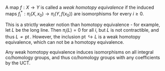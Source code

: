 












A map $f: X \to Y$ is called a *weak homotopy equivalence* if the induced maps $f_i^* : \pi_i(X, x_0) \to \pi_i(Y, f(x_0))$ are isomorphisms for every $i \geq 0$.

This is a strictly weaker notion than homotopy equivalence - for example, let $L$ be the long line. Then $\pi_i(L) = 0$ for all $i$, but $L$ is not contractible, and thus $L \not\sim {\operatorname{pt}}$. However, the inclusion ${\operatorname{pt}}\hookrightarrow L$ is a weak homotopy equivalence, which can not be a homotopy equivalence.

Any weak homotopy equivalence induces isomorphisms on all integral co/homology groups, and thus co/homology groups with any coefficients by the UCT.
